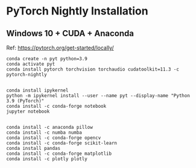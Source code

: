 # PyTorch Nightly Installation
## Windows 10 + CUDA + Anaconda

Ref: https://pytorch.org/get-started/locally/

```
conda create -n pyt python=3.9
conda activate pyt
conda install pytorch torchvision torchaudio cudatoolkit=11.3 -c pytorch-nightly


conda install ipykernel
python -m ipykernel install --user --name pyt --display-name "Python 3.9 (PyTorch)"
conda install -c conda-forge notebook
jupyter notebook


conda install -c anaconda pillow
conda install -c numba numba
conda install -c conda-forge opencv
conda install -c conda-forge scikit-learn
conda install pandas
conda install -c conda-forge matplotlib
conda install -c plotly plotly
```
